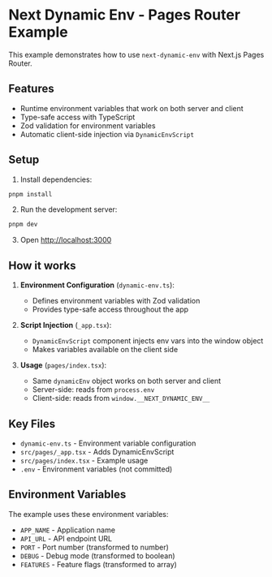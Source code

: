 # Next Dynamic Env - Pages Router Example

This example demonstrates how to use `next-dynamic-env` with Next.js Pages Router.

## Features

- Runtime environment variables that work on both server and client
- Type-safe access with TypeScript
- Zod validation for environment variables
- Automatic client-side injection via `DynamicEnvScript`

## Setup

1. Install dependencies:
```bash
pnpm install
```

2. Run the development server:
```bash
pnpm dev
```

3. Open [http://localhost:3000](http://localhost:3000)

## How it works

1. **Environment Configuration** (`dynamic-env.ts`):
   - Defines environment variables with Zod validation
   - Provides type-safe access throughout the app

2. **Script Injection** (`_app.tsx`):
   - `DynamicEnvScript` component injects env vars into the window object
   - Makes variables available on the client side

3. **Usage** (`pages/index.tsx`):
   - Same `dynamicEnv` object works on both server and client
   - Server-side: reads from `process.env`
   - Client-side: reads from `window.__NEXT_DYNAMIC_ENV__`

## Key Files

- `dynamic-env.ts` - Environment variable configuration
- `src/pages/_app.tsx` - Adds DynamicEnvScript
- `src/pages/index.tsx` - Example usage
- `.env` - Environment variables (not committed)

## Environment Variables

The example uses these environment variables:

- `APP_NAME` - Application name
- `API_URL` - API endpoint URL
- `PORT` - Port number (transformed to number)
- `DEBUG` - Debug mode (transformed to boolean)
- `FEATURES` - Feature flags (transformed to array)